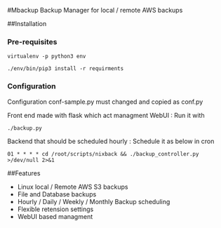 #Mbackup
Backup Manager for local / remote AWS backups

##Installation

### Pre-requisites 
`virtualenv -p python3 env`

`./env/bin/pip3 install -r requirments`

### Configuration
Configuration conf-sample.py must changed and copied as conf.py

Front end made with flask which act managment WebUI : Run it with

`./backup.py`

Backend that should be scheduled hourly : Schedule it as below in cron

`01 * * * * cd /root/scripts/nixback && ./backup_controller.py >/dev/null 2>&1`

##Features
- Linux local / Remote AWS S3 backups
- File and Database backups
- Hourly / Daily / Weekly / Monthly Backup scheduling
- Flexible retension settings
- WebUI based managment 

